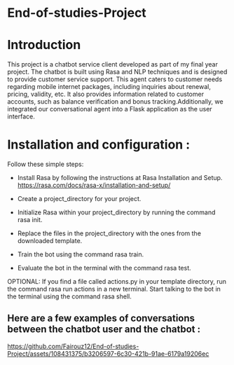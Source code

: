 # End-of-studies-Project

# Introduction
This project is a chatbot service client developed as part of my final year project. The chatbot is built using Rasa and NLP techniques and is designed to provide customer service support. This agent caters to customer needs regarding mobile internet packages, including inquiries about renewal, pricing, validity, etc. It also provides information related to customer accounts, such as balance verification and bonus tracking.Additionally, we integrated our conversational agent into a Flask application as the user interface.

# Installation and configuration : 
Follow these simple steps:

- Install Rasa by following the instructions at Rasa Installation and Setup.  https://rasa.com/docs/rasa-x/installation-and-setup/

- Create a project_directory for your project.
- Initialize Rasa within your project_directory by running the command rasa init.
- Replace the files in the project_directory with the ones from the downloaded template.
- Train the bot using the command rasa train.
- Evaluate the bot in the terminal with the command rasa test.

OPTIONAL: If you find a file called actions.py in your template directory, run the command rasa run actions in a new terminal.
Start talking to the bot in the terminal using the command rasa shell.

## Here are a few examples of conversations between the chatbot user and the chatbot :
https://github.com/Fairouz12/End-of-studies-Project/assets/108431375/b3206597-6c30-421b-91ae-6179a19206ec
